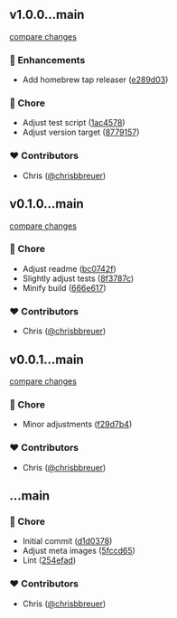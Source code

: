 
## v1.0.0...main

[compare changes](https://github.com/stacksjs/action-releaser/compare/v1.0.0...main)

### 🚀 Enhancements

- Add homebrew tap releaser ([e289d03](https://github.com/stacksjs/action-releaser/commit/e289d03))

### 🏡 Chore

- Adjust test script ([1ac4578](https://github.com/stacksjs/action-releaser/commit/1ac4578))
- Adjust version target ([8779157](https://github.com/stacksjs/action-releaser/commit/8779157))

### ❤️ Contributors

- Chris ([@chrisbbreuer](https://github.com/chrisbbreuer))

## v0.1.0...main

[compare changes](https://github.com/stacksjs/action-releaser/compare/v0.1.0...main)

### 🏡 Chore

- Adjust readme ([bc0742f](https://github.com/stacksjs/action-releaser/commit/bc0742f))
- Slightly adjust tests ([8f3787c](https://github.com/stacksjs/action-releaser/commit/8f3787c))
- Minify build ([666e617](https://github.com/stacksjs/action-releaser/commit/666e617))

### ❤️ Contributors

- Chris ([@chrisbbreuer](https://github.com/chrisbbreuer))

## v0.0.1...main

[compare changes](https://github.com/stacksjs/action-releaser/compare/v0.0.1...main)

### 🏡 Chore

- Minor adjustments ([f29d7b4](https://github.com/stacksjs/action-releaser/commit/f29d7b4))

### ❤️ Contributors

- Chris ([@chrisbbreuer](https://github.com/chrisbbreuer))

## ...main


### 🏡 Chore

- Initial commit ([d1d0378](https://github.com/stacksjs/action-releaser/commit/d1d0378))
- Adjust meta images ([5fccd65](https://github.com/stacksjs/action-releaser/commit/5fccd65))
- Lint ([254efad](https://github.com/stacksjs/action-releaser/commit/254efad))

### ❤️ Contributors

- Chris ([@chrisbbreuer](https://github.com/chrisbbreuer))

